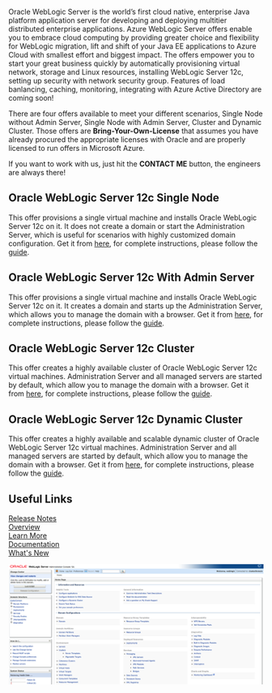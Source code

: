 Oracle WebLogic Server is the world’s first cloud native, enterprise Java platform application server for developing and deploying multitier distributed enterprise applications. Azure WebLogic Server offers enable you to embrace cloud computing by providing greater choice and flexibility for WebLogic migration, lift and shift of your Java EE applications to Azure Cloud with smallest effort and biggest impact. The offers empower you to start your great business quickly by automatically provisioning virtual network, storage and Linux resources, installing WebLogic Server 12c, setting up security with network security group. Features of load banlancing, caching, monitoring, integrating with Azure Active Directory are coming soon!  

There are four offers available to meet your different scenarios, Single Node without Admin Server, Single Node with Admin Server, Cluster and Dynamic Cluster.
Those offers are  **Bring-Your-Own-License** that assumes you have already procured the appropriate licenses with Oracle and are properly licensed to run offers in Microsoft Azure.  

If you want to work with us, just hit the **CONTACT ME** button, the engineers are always there!  

## Oracle WebLogic Server 12c Single Node  
This offer provisions a single virtual machine and installs Oracle WebLogic Server 12c on it. It does not create a domain or start the Administration Server, which is useful for scenarios with highly customized domain configuration. Get it from [here](https://azuremarketplace.microsoft.com/en-us/marketplace/apps/oracle.20191001-arm-oraclelinux-wls), for complete instructions, please follow the [guide](https://docs.oracle.com/en/middleware/fusion-middleware/weblogic-server/12.2.1.4/wlazu/get-started-oracle-weblogic-server-microsoft-azure-iaas.html#GUID-E0B24A45-F496-4509-858E-103F5EBF67A7).  

## Oracle WebLogic Server 12c With Admin Server  
This offer provisions a single virtual machine and installs Oracle WebLogic Server 12c on it. It creates a domain and starts up the Administration Server, which allows you to manage the domain with a browser. Get it from [here](https://azuremarketplace.microsoft.com/en-us/marketplace/apps/oracle.20191009-arm-oraclelinux-wls-admin), for complete instructions, please follow the [guide](https://docs.oracle.com/en/middleware/fusion-middleware/weblogic-server/12.2.1.4/wlazu/get-started-oracle-weblogic-server-microsoft-azure-iaas.html#GUID-E0B24A45-F496-4509-858E-103F5EBF67A7).  

## Oracle WebLogic Server 12c Cluster  
This offer creates a highly available cluster of Oracle WebLogic Server 12c virtual machines. Administration Server and all managed servers are started by default, which allow you to manage the domain with a browser. Get it from [here](https://azuremarketplace.microsoft.com/en-us/marketplace/apps/oracle.20191007-arm-oraclelinux-wls-cluster), for complete instructions, please follow the [guide](https://docs.oracle.com/en/middleware/fusion-middleware/weblogic-server/12.2.1.4/wlazu/get-started-oracle-weblogic-server-microsoft-azure-iaas.html#GUID-E0B24A45-F496-4509-858E-103F5EBF67A7).  

## Oracle WebLogic Server 12c Dynamic Cluster  
This offer creates a highly available and scalable dynamic cluster of Oracle WebLogic Server 12c virtual machines. Administration Server and all managed servers are started by default, which allow you to manage the domain with a browser. Get it from [here](https://azuremarketplace.microsoft.com/en-us/marketplace/apps/oracle.20191021-arm-oraclelinux-wls-dynamic-cluster), for complete instructions, please follow the [guide](https://docs.oracle.com/en/middleware/fusion-middleware/weblogic-server/12.2.1.4/wlazu/get-started-oracle-weblogic-server-microsoft-azure-iaas.html#GUID-E0B24A45-F496-4509-858E-103F5EBF67A7).  

## Useful Links  
[Release Notes](https://query.prod.cms.rt.microsoft.com/cms/api/am/binary/RE3TJ30)  
[Overview](https://www.oracle.com/middleware/weblogic/)  
[Learn More](https://www.oracle.com/middleware/technologies/weblogic.html)  
[Documentation](https://docs.oracle.com/middleware/12213/wls/index.html)  
[What's New](https://docs.oracle.com/middleware/12213/wls/NOTES/toc.htm) 

[![Video WebLogic Server on Azure IaaS](https://github.com/galiacheng/doc4contactme/blob/master/pictures/clusterdomain.png)](https://youtu.be/m7evI4lObcI "WebLogic Server on Azure IaaS - Click to Watch!")




